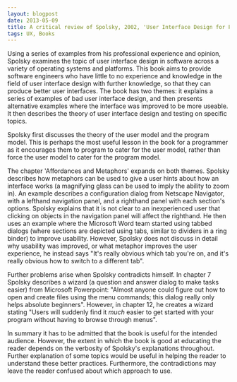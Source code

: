 ```yaml
---
layout: blogpost
date: 2013-05-09
title: A critical review of Spolsky, 2002, 'User Interface Design for Programmers'
tags: UX, Books
---
```


Using a series of examples from his professional experience and opinion, Spolsky examines the topic of user interface design in software across a variety of operating systems and platforms. This book aims to provide software engineers who have little to no experience and knowledge in the field of user interface design with further knowledge, so that they can produce better user interfaces. The book has two themes: it explains a series of examples of bad user interface design, and then presents alternative examples where the interface was improved to be more useable. It then describes the theory of user interface design and testing on specific topics.

Spolsky first discusses the theory of the user model and the program model. This is perhaps the most useful lesson in the book for a programmer as it encourages them to program to cater for the user model, rather than force the user model to cater for the program model.

The chapter 'Affordances and Metaphors' expands on both themes. Spolsky describes how metaphors can be used to give a user hints about how an interface works (a magnifying glass can be used to imply the ability to zoom in). An example describes a configuration dialog from Netscape Navigator, with a lefthand navigation panel, and a righthand panel with each section's options. Spolsky explains that it is not clear to an inexperienced user that clicking on objects in the navigation panel will affect the righthand. He then uses an example where the Microsoft Word team started using tabbed dialogs (where sections are depicted using tabs, similar to dividers in a ring binder) to improve usability. However, Spolsky does not discuss in detail why usability was improved, or what metaphor improves the user experience, he instead says "It's really obvious which tab you're on, and it's really obvious how to switch to a different tab".

Further problems arise when Spolsky contradicts himself. In chapter 7 Spolsky describes a wizard (a question and answer dialog to make tasks easier) from Microsoft Powerpoint: "Almost anyone could figure out how to open and create files using the menu commands; this dialog really only helps absolute beginners". However, in chapter 12, he creates a wizard stating "Users will suddenly find it _much_ easier to get started with your program without having to browse through menus".

In summary it has to be admitted that the book is useful for the intended audience. However, the extent in which the book is good at educating the reader depends on the verbosity of Spolsky's explanations throughout. Further explanation of some topics would be useful in helping the reader to understand these better practices. Furthermore, the contradictions may leave the reader confused about which approach to use.
